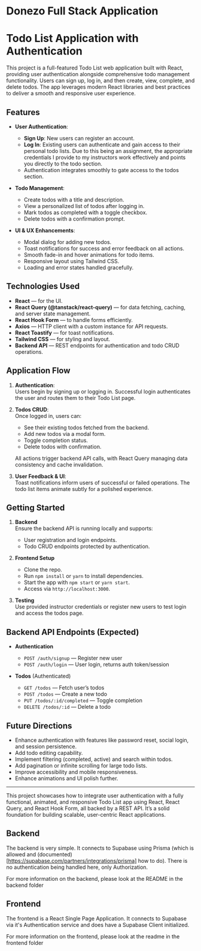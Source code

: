 # Donezo Full Stack Application

# Todo List Application with Authentication

This project is a full-featured Todo List web application built with React, providing user authentication alongside comprehensive todo management functionality. Users can sign up, log in, and then create, view, complete, and delete todos. The app leverages modern React libraries and best practices to deliver a smooth and responsive user experience.

## Features

- **User Authentication**:  
  - **Sign Up**: New users can register an account.  
  - **Log In**: Existing users can authenticate and gain access to their personal todo lists. Due to this being an assignment, the appropriate credentials I provide to my instructors work effectively and points you directly to the todo section. 
  - Authentication integrates smoothly to gate access to the todos section.

- **Todo Management**:  
  - Create todos with a title and description.  
  - View a personalized list of todos after logging in.  
  - Mark todos as completed with a toggle checkbox.  
  - Delete todos with a confirmation prompt.  

- **UI & UX Enhancements**:  
  - Modal dialog for adding new todos.  
  - Toast notifications for success and error feedback on all actions.  
  - Smooth fade-in and hover animations for todo items.  
  - Responsive layout using Tailwind CSS.  
  - Loading and error states handled gracefully.

## Technologies Used

- **React** — for the UI.  
- **React Query (@tanstack/react-query)** — for data fetching, caching, and server state management.  
- **React Hook Form** — to handle forms efficiently.  
- **Axios** — HTTP client with a custom instance for API requests.  
- **React Toastify** — for toast notifications.  
- **Tailwind CSS** — for styling and layout.  
- **Backend API** — REST endpoints for authentication and todo CRUD operations.

## Application Flow

1. **Authentication**:  
   Users begin by signing up or logging in. Successful login authenticates the user and routes them to their Todo List page.

2. **Todos CRUD**:  
   Once logged in, users can:  
   - See their existing todos fetched from the backend.  
   - Add new todos via a modal form.  
   - Toggle completion status.  
   - Delete todos with confirmation.  
   
   All actions trigger backend API calls, with React Query managing data consistency and cache invalidation.

3. **User Feedback & UI**:  
   Toast notifications inform users of successful or failed operations. The todo list items animate subtly for a polished experience.

## Getting Started

1. **Backend**  
   Ensure the backend API is running locally and supports:  
   - User registration and login endpoints.  
   - Todo CRUD endpoints protected by authentication.  

2. **Frontend Setup**  
   - Clone the repo.  
   - Run `npm install` or `yarn` to install dependencies.  
   - Start the app with `npm start` or `yarn start`.  
   - Access via `http://localhost:3000`.  

3. **Testing**  
   Use provided instructor credentials or register new users to test login and access the todos page.

## Backend API Endpoints (Expected)

- **Authentication**  
  - `POST /auth/signup` — Register new user  
  - `POST /auth/login` — User login, returns auth token/session  

- **Todos** (Authenticated)  
  - `GET /todos` — Fetch user’s todos  
  - `POST /todos` — Create a new todo  
  - `PUT /todos/:id/completed` — Toggle completion  
  - `DELETE /todos/:id` — Delete a todo  

## Future Directions

- Enhance authentication with features like password reset, social login, and session persistence.  
- Add todo editing capability.  
- Implement filtering (completed, active) and search within todos.  
- Add pagination or infinite scrolling for large todo lists.  
- Improve accessibility and mobile responsiveness.  
- Enhance animations and UI polish further.

---

This project showcases how to integrate user authentication with a fully functional, animated, and responsive Todo List app using React, React Query, and React Hook Form, all backed by a REST API. It’s a solid foundation for building scalable, user-centric React applications.


## Backend

The backend is very simple. It connects to Supabase using Prisma (which is allowed and (documented)[https://supabase.com/partners/integrations/prisma] how to do).
There is no authentication being handled here, only Authorization.

For more information on the backend, please look at the README in the backend folder 


## Frontend

The frontend is a React Single Page Application. It connects to Supabase via it's Authentication service and does have a Supabase Client initialized.

For more information on the frontend, please look at the readme in the frontend folder
